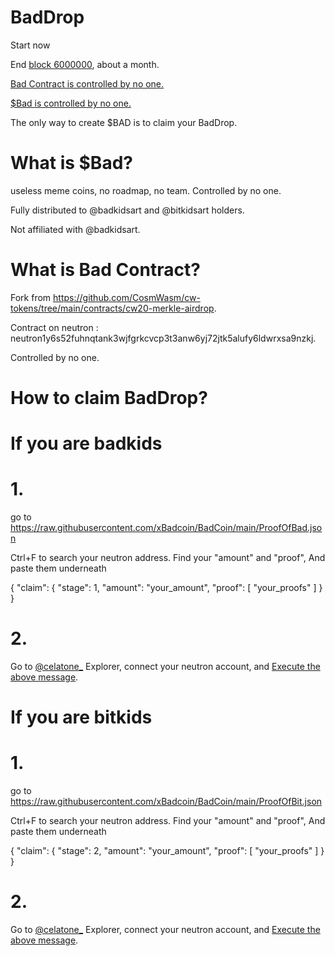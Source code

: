 # BadDrop
Start now

End [block 6000000](https://www.mintscan.io/neutron/block/6000000), about a month.

[Bad Contract is controlled by no one.](https://www.mintscan.io/neutron/tx/A16F7F10DDD3BB0DF73EA6BBB0FE2FC45B3E3606AA86E21E089826ED3722BF69?height=5418917)

[$Bad  is controlled by no one.](https://www.mintscan.io/neutron/tx/A16F7F10DDD3BB0DF73EA6BBB0FE2FC45B3E3606AA86E21E089826ED3722BF69?height=5418917)

The only way to create $BAD is to claim your BadDrop.



# What is $Bad?
useless meme coins, no roadmap, no team. Controlled by no one.

Fully distributed to @badkidsart and @bitkidsart holders.

Not affiliated with @badkidsart.

# What is Bad Contract?
Fork from https://github.com/CosmWasm/cw-tokens/tree/main/contracts/cw20-merkle-airdrop.

Contract on neutron : neutron1y6s52fuhnqtank3wjfgrkcvcp3t3anw6yj72jtk5alufy6ldwrxsa9nzkj.

Controlled by no one.

# How to claim BadDrop?
# If you are badkids
# 1.
go to https://raw.githubusercontent.com/xBadcoin/BadCoin/main/ProofOfBad.json

Ctrl+F to search your neutron address. Find your "amount" and "proof", And paste them underneath


{
  "claim": {
    "stage": 1,
    "amount": "your_amount",
    "proof": [
      "your_proofs"
    ]
  }
}
# 2.
Go to [@celatone_](https://twitter.com/celatone_)  Explorer, connect your neutron account, and [Execute the above message](https://neutron.celat.one/neutron-1/execute?contract=neutron1y6s52fuhnqtank3wjfgrkcvcp3t3anw6yj72jtk5alufy6ldwrxsa9nzkj).



# If you are bitkids
# 1.
go to https://raw.githubusercontent.com/xBadcoin/BadCoin/main/ProofOfBit.json

Ctrl+F to search your neutron address. Find your "amount" and "proof", And paste them underneath


{
  "claim": {
    "stage": 2,
    "amount": "your_amount",
    "proof": [
      "your_proofs"
    ]
  }
}
# 2.
Go to [@celatone_](https://twitter.com/celatone_)  Explorer, connect your neutron account, and [Execute the above message](https://neutron.celat.one/neutron-1/execute?contract=neutron1y6s52fuhnqtank3wjfgrkcvcp3t3anw6yj72jtk5alufy6ldwrxsa9nzkj).







